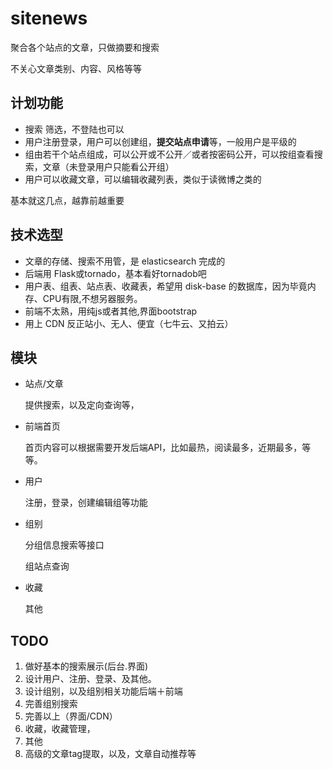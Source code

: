 # sitenews

聚合各个站点的文章，只做摘要和搜索

不关心文章类别、内容、风格等等

##  计划功能

 - 搜索 筛选，不登陆也可以
 - 用户注册登录，用户可以创建组，**提交站点申请**等，一般用户是平级的
 - 组由若干个站点组成，可以公开或不公开／或者按密码公开，可以按组查看搜索，文章（未登录用户只能看公开组）
 - 用户可以收藏文章，可以编辑收藏列表，类似于读微博之类的

 基本就这几点，越靠前越重要

## 技术选型
 
- 文章的存储、搜索不用管，是 elasticsearch 完成的
- 后端用 Flask或tornado，基本看好tornadob吧
- 用户表、组表、站点表、收藏表，希望用 disk-base 的数据库，因为毕竟内存、CPU有限,不想另器服务。
- 前端不太熟，用纯js或者其他,界面bootstrap
- 用上 CDN 反正站小、无人、便宜（七牛云、又拍云）

## 模块
 - 站点/文章

   提供搜索，以及定向查询等，
 - 前端首页

   首页内容可以根据需要开发后端API，比如最热，阅读最多，近期最多，等等。
 
 - 用户
 
   注册，登录，创建编辑组等功能
 - 组别
   
   分组信息搜索等接口

   组站点查询
 - 收藏
 
   其他


## TODO

 1. 做好基本的搜索展示(后台.界面)
 2. 设计用户、注册、登录、及其他。
 3. 设计组别，以及组别相关功能后端＋前端
 4. 完善组别搜索
 5. 完善以上（界面/CDN）
 6. 收藏，收藏管理，
 7. 其他
 8. 高级的文章tag提取，以及，文章自动推荐等